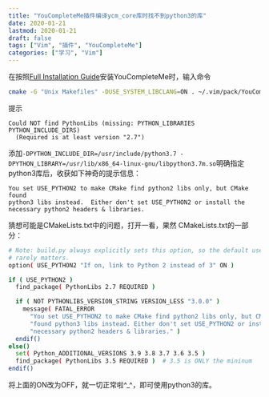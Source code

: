 ```yaml
---
title: "YouCompleteMe插件编译ycm_core库时找不到python3的库"
date: 2020-01-21
lastmod: 2020-01-21
draft: false
tags: ["Vim", "插件", "YouCompleteMe"]
categories: ["学习", "Vim"]
---
```


在按照[Full Installation Guide](https://github.com/ycm-core/YouCompleteMe#full-installation-guide)安装YouCompleteMe时，输入命令
```bash
cmake -G "Unix Makefiles" -DUSE_SYSTEM_LIBCLANG=ON . ~/.vim/pack/YouCompleteMe/start/YouCompleteMe/third_party/ycmd/cpp
```
提示
```plaintext
Could NOT find PythonLibs (missing: PYTHON_LIBRARIES PYTHON_INCLUDE_DIRS)
  (Required is at least version "2.7")
```
添加`-DPYTHON_INCLUDE_DIR=/usr/include/python3.7 -DPYTHON_LIBRARY=/usr/lib/x86_64-linux-gnu/libpython3.7m.so`明确指定python3库后，收获如下神奇的提示信息：
```plaintext
You set USE_PYTHON2 to make CMake find python2 libs only, but CMake found
python3 libs instead.  Either don't set USE_PYTHON2 or install the
necessary python2 headers & libraries.
```
猜想可能是CMakeLists.txt中的问题，打开一看，果然
CMakeLists.txt的一部分：

```bash
# Note: build.py always explicitly sets this option, so the default used here
# rarely matters.
option( USE_PYTHON2 "If on, link to Python 2 instead of 3" ON )

if ( USE_PYTHON2 )
  find_package( PythonLibs 2.7 REQUIRED )

  if ( NOT PYTHONLIBS_VERSION_STRING VERSION_LESS "3.0.0" )
    message( FATAL_ERROR
      "You set USE_PYTHON2 to make CMake find python2 libs only, but CMake "
      "found python3 libs instead. Either don't set USE_PYTHON2 or install the "
      "necessary python2 headers & libraries." )
  endif()
else()
  set( Python_ADDITIONAL_VERSIONS 3.9 3.8 3.7 3.6 3.5 )
  find_package( PythonLibs 3.5 REQUIRED )  # 3.5 is ONLY the mininum
endif()
```

将上面的ON改为OFF，就一切正常啦^\_^，即可使用python3的库。
